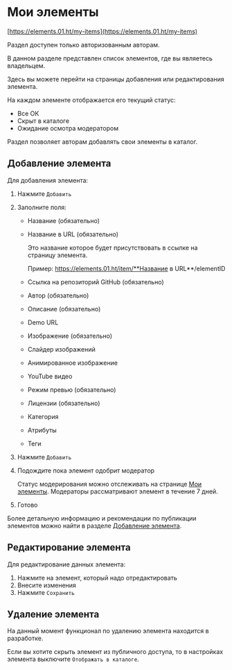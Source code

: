 # Мои элементы

[https://elements.01.ht/my-items](https://elements.01.ht/my-items)

Раздел доступен только авторизованным авторам.

В данном разделе представлен список элементов, где вы являетесь владельцем.

Здесь вы можете перейти на страницы добавления или редактирования элемента. 

На каждом элементе отображается его текущий статус:

* Все ОК
* Скрыт в каталоге
* Ожидание осмотра модератором

Раздел позволяет авторам добавлять свои элементы в каталог.

## Добавление элемента

Для добавления элемента:

1) Нажмите `Добавить`
2) Заполните поля:

    * Название (обязательно)
    * Название в URL (обязательно)
    
        Это название которое будет присутствовать в ссылке на страницу элемента. 
        
        Пример: https://elements.01.ht/item/**Название в URL**/elementID
    * Ссылка на репозиторий GitHub (обязательно)
    * Автор (обязательно)
    * Описание (обязательно)
    * Demo URL
    * Изображение (обязательно)
    * Слайдер изображений
    * Анимированное изображение
    * YouTube видео
    * Режим превью (обязательно)
    * Лицензии (обязательно)
    * Категория
    * Атрибуты
    * Теги

3) Нажмите `Добавить`
4) Подождите пока элемент одобрит модератор

    Статус модерирования можно отслеживать на странице [Мои элементы](https://elements.01.ht/my-items). Модераторы рассматривают элемент в течение 7 дней.
5) Готово

Более детальную информацию и рекомендации по публикации элементов можно найти в разделе [Добавление элемента](/guide/element-add/).

## Редактирование элемента

Для редактирование данных элемента:

1) Нажмите на элемент, который надо отредактировать
2) Внесите изменения
3) Нажмите `Сохранить`

## Удаление элемента

На данный момент функционал по удалению элемента находится в разработке.

Если вы хотите скрыть элемент из публичного доступа, то в настройках элемента выключите `Отображать в каталоге`.